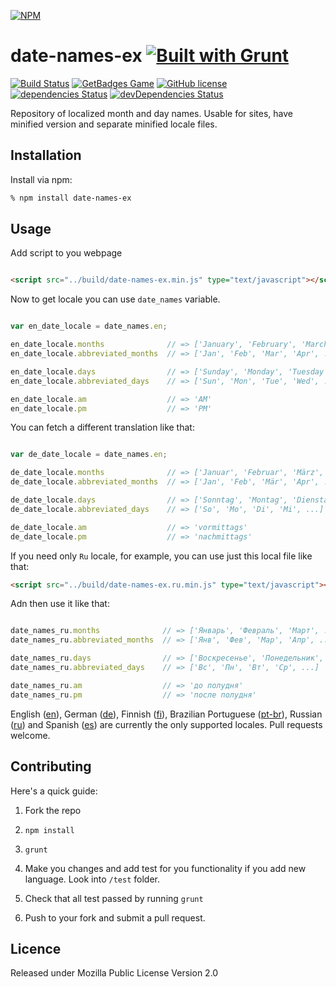 [![NPM](https://nodei.co/npm/date-names-ex.png?downloads=true&downloadRank=true&stars=true)](https://nodei.co/npm/date-names-ex/)

# date-names-ex [![Built with Grunt](https://cdn.gruntjs.com/builtwith.png)](http://gruntjs.com/)

[![Build Status](https://travis-ci.org/vasiliyaltunin/date-names-ex.svg?branch=master)](https://travis-ci.org/vasiliyaltunin/date-names-ex)   [![GetBadges Game](https://vasiliyaltunin-date-names-ex.getbadges.io/shield/company/vasiliyaltunin-date-names-ex)](https://vasiliyaltunin-date-names-ex.getbadges.io/?ref=shield-game)   [![GitHub license](https://img.shields.io/badge/license-MPL2-green.svg)](https://raw.githubusercontent.com/vasiliyaltunin/date-names-ex/master/LICENSE)   [![dependencies Status](https://david-dm.org/vasiliyaltunin/date-names-ex/status.svg)](https://david-dm.org/vasiliyaltunin/date-names-ex)   [![devDependencies Status](https://david-dm.org/vasiliyaltunin/date-names-ex/dev-status.svg)](https://david-dm.org/vasiliyaltunin/date-names-ex?type=dev)

Repository of localized month and day names. Usable for sites, have minified version and separate minified locale files.


## Installation

Install via npm:

```bash
% npm install date-names-ex
```

## Usage

Add script to you webpage

```html

<script src="../build/date-names-ex.min.js" type="text/javascript"></script>
```

Now to get locale you can use `date_names` variable.

```js

var en_date_locale = date_names.en;

en_date_locale.months              // => ['January', 'February', 'March', ...]
en_date_locale.abbreviated_months  // => ['Jan', 'Feb', 'Mar', 'Apr', ...]

en_date_locale.days                // => ['Sunday', 'Monday', 'Tuesday', ...]
en_date_locale.abbreviated_days    // => ['Sun', 'Mon', 'Tue', 'Wed', ...]

en_date_locale.am                  // => 'AM'
en_date_locale.pm                  // => 'PM'
```

You can fetch a different translation like that:

```js

var de_date_locale = date_names.en;

de_date_locale.months              // => ['Januar', 'Februar', 'März', ...]
de_date_locale.abbreviated_months  // => ['Jan', 'Feb', 'Mär', 'Apr', ...]

de_date_locale.days                // => ['Sonntag', 'Montag', 'Dienstag', ...]
de_date_locale.abbreviated_days    // => ['So', 'Mo', 'Di', 'Mi', ...]

de_date_locale.am                  // => 'vormittags'
de_date_locale.pm                  // => 'nachmittags'
```

If you need only `Ru` locale, for example, you can use just this local file like that:

```html
<script src="../build/date-names-ex.ru.min.js" type="text/javascript"></script>
```

Adn then use it like that:

```js

date_names_ru.months              // => ['Январь', 'Февраль', 'Март', ...]
date_names_ru.abbreviated_months  // => ['Янв', 'Фев', 'Мар', 'Апр', ...]

date_names_ru.days                // => ['Воскресенье', 'Понедельник', 'Вторник', ...]
date_names_ru.abbreviated_days    // => ['Вс', 'Пн', 'Вт', 'Ср', ...]

date_names_ru.am                  // => 'до полудня'
date_names_ru.pm                  // => 'после полудня'
```

English ([en](src/en.js)), German ([de](src/de.js)), Finnish ([fi](src/fi.js)), Brazilian Portuguese ([pt-br](src/pt-br.js)), Russian ([ru](src/ru.js)) and Spanish ([es](src/es.js)) are currently the only supported locales. Pull requests welcome.


## Contributing

Here's a quick guide:

1. Fork the repo 

2. `npm install`

3. `grunt`

4. Make you changes and add test for you functionality if you add new language. Look into `/test` folder.

5. Check that all test passed by running `grunt`

6. Push to your fork and submit a pull request.


## Licence

Released under Mozilla Public License Version 2.0
